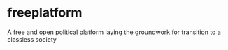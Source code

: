 # freeplatform
A free and open political platform laying the groundwork for transition to a classless society
